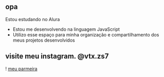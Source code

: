 ## opa

Estou estudando no Alura
- Estou me desenvolvendo na linguagem JavaScript
- Utilizo esse espaço para minha organização e
compartilhamento dos meus projetos desenvolvidos
## visite meu instagram. @vtx.zs7
! [meu parmeira](https://media.tenor.com/QjuWWP_0ltYAAAAM/dancinha-palmeiras.gif)
